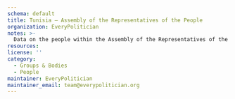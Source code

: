 ```yaml
---
schema: default
title: Tunisia — Assembly of the Representatives of the People
organization: EveryPolitician
notes: >-
  Data on the people within the Assembly of the Representatives of the People legislature of Tunisia.
resources:
license: ''
category:
  - Groups & Bodies
  - People
maintainer: EveryPolitician
maintainer_email: team@everypolitician.org
---
```

